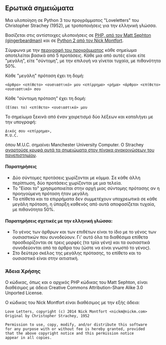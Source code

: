 ## Ερωτικά σημειώματα
    
Μια υλοποίηση σε Python 3 του προγράμματος "Loveletters" του Christopher Strachey (1952), με τροποποιήσεις για την ελληνική γλώσσα.

Βασίζεται στις αντίστοιχες υλοποιήσεις σε [PHP, από τον Matt Sephton (gingerbeardman)](https://github.com/gingerbeardman/loveletter) και σε [Python 2 από τον Nick Montfort](http://nickm.com/memslam/love_letters.py).

Σύμφωνα με την [περιγραφή του προγράμματος](https://grandtextauto.soe.ucsc.edu/2005/08/01/christopher-strachey-first-digital-artist/) κάθε σημείωμα αποτελείται βασικά από 5 προτάσεις. Κάθε μια από αυτές είναι είτε "μεγάλη", είτε "σύντομη", με την επιλογή να γίνεται τυχαία, με πιθανότητα 50%. 

Κάθε "μεγάλη" πρόταση έχει τη δομή: 
    
    <άρθρο> <επίθετο> <ουσιαστικό> μου <επίρρημα> <ρήμα> <άρθρο> <επίθετο> <ουσιαστικό> σου

Κάθε "σύντομη πρόταση" έχει τη δομή:

    (Είσαι το) <επίθετο> <ουσιαστικό> μου

Το σημείωμα ξεκινά από έναν χαιρετισμό δύο λέξεων και καταλήγει με την υπογραφή:

    Δικός σου <επίρρημα>, 
    M.U.C.

όπου M.U.C. σημαίνει Manchester University Computer. Ο Strachey [αναρτούσε κρυφά αυτά τα σημειώματα στον πίνακα ανακοινώσεων του πανεπιστημίου](http://www.alpha60.de/art/love_letters/).

#### Παρατηρήσεις

* Δύο σύντομες προτάσεις χωρίζονται με κόμμα. Σε κάθε άλλη περίπτωση, δύο προτάσεις χωρίζονται με μια τελεία.
* Το "Είσαι το" χρησιμοποιείται στην αρχή μιας σύντομης πρότασης αν η προηγούμενη πρόταση ήταν μεγάλη.
* Τα επίθετα και τα επιρρήματα δεν συμμετέχουν υποχρεωτικά σε κάθε μεγάλη πρόταση, η ύπαρξη καθενός από αυτά αποφασίζεται τυχαία, με πιθανότητα 50%. 

#### Παρατηρήσεις σχετικές με την ελληνική γλώσσα:

* Το γένος των άρθρων και των επιθέτων είναι το ίδιο με το γένος των ουσιαστικών που συνοδεύουν. Γι' αυτό όλα τα διαθέσιμα επίθετα προσδιορίζονται σε τρεις μορφές (τα τρία γένη) και τα ουσιαστικά συνοδεύονται από τα άρθρα του (ώστε να είναι γνωστό το γένος).
* Στο δεύτερο σκέλος της μεγάλης πρότασης, το επίθετο και το ουσιαστικό είναι στην αιτιατική.

### Άδεια Χρήσης

Ο κώδικας, όπως και ο αρχικός PHP κώδικας του Matt Sephton, είναι διαθέσιμος με άδεια Creative Commons Attribution-Share Alike 3.0 Unported License.

Ο κώδικας του Nick Μοntfort είναι διαθέσιμος με την εξής άδεια:

    Love Letters, copyright (c) 2014 Nick Montfort <nickm@nickm.com>
    Original by Christopher Strachey, 1952
    
    Permission to use, copy, modify, and/or distribute this software
    for any purpose with or without fee is hereby granted, provided
    that the above copyright notice and this permission notice
    appear in all copies.

